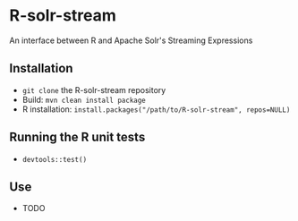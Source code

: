 # R-solr-stream
An interface between R and Apache Solr's Streaming Expressions

## Installation
* `git clone` the R-solr-stream repository
* Build: `mvn clean install package`
* R installation: `install.packages("/path/to/R-solr-stream", repos=NULL)`

## Running the R unit tests
* `devtools::test()`

## Use
* TODO
